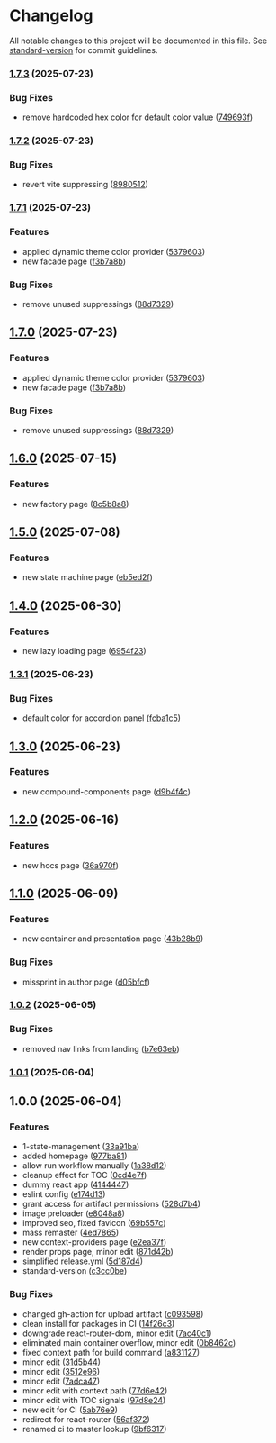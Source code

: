 # Changelog

All notable changes to this project will be documented in this file. See [standard-version](https://github.com/conventional-changelog/standard-version) for commit guidelines.

### [1.7.3](https://github.com/Ilya758/react-design-patterns/compare/v1.7.2...v1.7.3) (2025-07-23)


### Bug Fixes

* remove hardcoded hex color for default color value ([749693f](https://github.com/Ilya758/react-design-patterns/commit/749693f5d56407fc1411262de1f7f44f218b0584))

### [1.7.2](https://github.com/Ilya758/react-design-patterns/compare/v1.7.1...v1.7.2) (2025-07-23)


### Bug Fixes

* revert vite suppressing ([8980512](https://github.com/Ilya758/react-design-patterns/commit/8980512f88224c7aef6ac775ac046ca06d81ef1e))

### [1.7.1](https://github.com/Ilya758/react-design-patterns/compare/v1.6.0...v1.7.1) (2025-07-23)


### Features

* applied dynamic theme color provider ([5379603](https://github.com/Ilya758/react-design-patterns/commit/5379603eea237f1ca9b7aa024a7606aeac9f99aa))
* new facade page ([f3b7a8b](https://github.com/Ilya758/react-design-patterns/commit/f3b7a8b4babfb73077d8097a3cb5d4164a875979))


### Bug Fixes

* remove unused suppressings ([88d7329](https://github.com/Ilya758/react-design-patterns/commit/88d7329656bb07be419d7a09e5938001ffbcdbad))

## [1.7.0](https://github.com/Ilya758/react-design-patterns/compare/v1.6.0...v1.7.0) (2025-07-23)


### Features

* applied dynamic theme color provider ([5379603](https://github.com/Ilya758/react-design-patterns/commit/5379603eea237f1ca9b7aa024a7606aeac9f99aa))
* new facade page ([f3b7a8b](https://github.com/Ilya758/react-design-patterns/commit/f3b7a8b4babfb73077d8097a3cb5d4164a875979))


### Bug Fixes

* remove unused suppressings ([88d7329](https://github.com/Ilya758/react-design-patterns/commit/88d7329656bb07be419d7a09e5938001ffbcdbad))

## [1.6.0](https://github.com/Ilya758/react-design-patterns/compare/v1.5.0...v1.6.0) (2025-07-15)


### Features

* new factory page ([8c5b8a8](https://github.com/Ilya758/react-design-patterns/commit/8c5b8a822c34323515620df21574756c131f9682))

## [1.5.0](https://github.com/Ilya758/react-design-patterns/compare/v1.4.0...v1.5.0) (2025-07-08)


### Features

* new state machine page ([eb5ed2f](https://github.com/Ilya758/react-design-patterns/commit/eb5ed2f499f004eb7af6887614c9aa6902c43aac))

## [1.4.0](https://github.com/Ilya758/react-design-patterns/compare/v1.3.1...v1.4.0) (2025-06-30)


### Features

* new lazy loading page ([6954f23](https://github.com/Ilya758/react-design-patterns/commit/6954f2301f64a957f9a87bbdbb7e5c655473f109))

### [1.3.1](https://github.com/Ilya758/react-design-patterns/compare/v1.3.0...v1.3.1) (2025-06-23)


### Bug Fixes

* default color for accordion panel ([fcba1c5](https://github.com/Ilya758/react-design-patterns/commit/fcba1c5ac6c0630d226aead51410bd93246a751d))

## [1.3.0](https://github.com/Ilya758/react-design-patterns/compare/v1.2.0...v1.3.0) (2025-06-23)


### Features

* new compound-components page ([d9b4f4c](https://github.com/Ilya758/react-design-patterns/commit/d9b4f4cef4ea3c9349c93c7829004cd480a6e5c3))

## [1.2.0](https://github.com/Ilya758/react-design-patterns/compare/v1.1.0...v1.2.0) (2025-06-16)


### Features

* new hocs page ([36a970f](https://github.com/Ilya758/react-design-patterns/commit/36a970f826db3194173a2d859f0807115effb13d))

## [1.1.0](https://github.com/Ilya758/react-design-patterns/compare/v1.0.2...v1.1.0) (2025-06-09)


### Features

* new container and presentation page ([43b28b9](https://github.com/Ilya758/react-design-patterns/commit/43b28b9fec84f1c9da0521729e135b30f0e94e06))


### Bug Fixes

* missprint in author page ([d05bfcf](https://github.com/Ilya758/react-design-patterns/commit/d05bfcfd5657cff573b187066fbb6e0f74541f8d))

### [1.0.2](https://github.com/Ilya758/react-design-patterns/compare/v1.0.1...v1.0.2) (2025-06-05)


### Bug Fixes

* removed nav links from landing ([b7e63eb](https://github.com/Ilya758/react-design-patterns/commit/b7e63eb443425621da7506384002b0981b14bab4))

### [1.0.1](https://github.com/Ilya758/react-design-patterns/compare/v1.0.0...v1.0.1) (2025-06-04)

## 1.0.0 (2025-06-04)


### Features

* 1-state-management ([33a91ba](https://github.com/Ilya758/react-design-patterns/commit/33a91ba15a00dec4d317d4ebca2cd1dcfdde9ab2))
* added homepage ([977ba81](https://github.com/Ilya758/react-design-patterns/commit/977ba81c4289bf9729eff13ffd22af14bbe8d4e5))
* allow run workflow manually ([1a38d12](https://github.com/Ilya758/react-design-patterns/commit/1a38d120fb6651739bbb441b1a947827cdcee6aa))
* cleanup effect for TOC ([0cd4e7f](https://github.com/Ilya758/react-design-patterns/commit/0cd4e7fb286fea31c68ecd8948661d5eb2c2bfb0))
* dummy react app ([4144447](https://github.com/Ilya758/react-design-patterns/commit/4144447a359dcb794de67a2fe12cb9f16a6125ba))
* eslint config ([e174d13](https://github.com/Ilya758/react-design-patterns/commit/e174d1304d2cf3cc1cc65fb7efd428c7326ca03b))
* grant access for artifact permissions ([528d7b4](https://github.com/Ilya758/react-design-patterns/commit/528d7b470e6bab3fb95fe8f3f9d516299a984468))
* image preloader ([e8048a8](https://github.com/Ilya758/react-design-patterns/commit/e8048a87f5f6bf12e6efdff7c93e1e26d7e5a6f1))
* improved seo, fixed favicon ([69b557c](https://github.com/Ilya758/react-design-patterns/commit/69b557cac4bd64c6a2322c48c059b406cf8e2709))
* mass remaster ([4ed7865](https://github.com/Ilya758/react-design-patterns/commit/4ed7865f982f6721b00b7c7519705b85338661a9))
* new context-providers page ([e2ea37f](https://github.com/Ilya758/react-design-patterns/commit/e2ea37fcae1d85c2e1de89b2040c2a9cadb49b31))
* render props page, minor edit ([871d42b](https://github.com/Ilya758/react-design-patterns/commit/871d42b362e413ad0fd282bb092166a1c9f750d7))
* simplified release.yml ([5d187d4](https://github.com/Ilya758/react-design-patterns/commit/5d187d46ce049943e55935d7dd3b091dc9acf3e0))
* standard-version ([c3cc0be](https://github.com/Ilya758/react-design-patterns/commit/c3cc0be519d0e07b9e793e7f085895516c73d17a))


### Bug Fixes

* changed gh-action for upload artifact ([c093598](https://github.com/Ilya758/react-design-patterns/commit/c09359823ede2ab47faf894dafeedf4c711604ba))
* clean install for packages in CI ([14f26c3](https://github.com/Ilya758/react-design-patterns/commit/14f26c39c2d60e617243bdb210aa2d5158576023))
* downgrade react-router-dom, minor edit ([7ac40c1](https://github.com/Ilya758/react-design-patterns/commit/7ac40c1b69cc8575b6317da6b03cdafc03d0a98b))
* eliminated main container overflow, minor edit ([0b8462c](https://github.com/Ilya758/react-design-patterns/commit/0b8462c2cc3a72aae1eaa743c08600a03454d31c))
* fixed context path for build command ([a831127](https://github.com/Ilya758/react-design-patterns/commit/a8311270539ec8cea31f5d78145e35a43e3bdcc7))
* minor edit ([31d5b44](https://github.com/Ilya758/react-design-patterns/commit/31d5b446b36cba848cc7f1c01319b31330edd7ef))
* minor edit ([3512e96](https://github.com/Ilya758/react-design-patterns/commit/3512e968884a3703a583e0759ccca3c13a267c22))
* minor edit ([7adca47](https://github.com/Ilya758/react-design-patterns/commit/7adca477378f8331f952a6a7b171f3b7f41df239))
* minor edit with context path ([77d6e42](https://github.com/Ilya758/react-design-patterns/commit/77d6e4286233fdc3034fb5e1449804fad0f33495))
* minor edit with TOC signals ([97d8e24](https://github.com/Ilya758/react-design-patterns/commit/97d8e24fff1ac729d4c8e31db86940c958db4974))
* new edit for CI ([5ab76e9](https://github.com/Ilya758/react-design-patterns/commit/5ab76e950c1bbebd42505cdf81653606a5ebec72))
* redirect for react-router ([56af372](https://github.com/Ilya758/react-design-patterns/commit/56af372565080118e713b1531084419639505a5c))
* renamed ci to master lookup ([9bf6317](https://github.com/Ilya758/react-design-patterns/commit/9bf6317ed3968cd5591114c52bc03e604a65d342))
